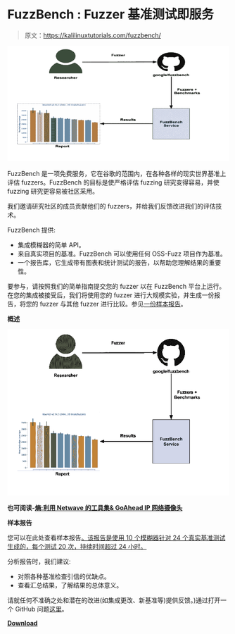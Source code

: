 # FuzzBench : Fuzzer 基准测试即服务

> 原文：<https://kalilinuxtutorials.com/fuzzbench/>

[![FuzzBench : Fuzzer Benchmarking As A Service](img/5ea12c3b9850ebc1c011d6f93bf1733b.png "FuzzBench : Fuzzer Benchmarking As A Service")](https://1.bp.blogspot.com/-7ySCOI_q0T4/XmjJ_WTvi2I/AAAAAAAAFZI/Z2-c-JWzwCAhmmgNHHfLiG9uxrivyKUgQCLcBGAsYHQ/s1600/Overview%25281%2529.png)

FuzzBench 是一项免费服务，它在谷歌的范围内，在各种各样的现实世界基准上评估 fuzzers。FuzzBench 的目标是使严格评估 fuzzing 研究变得容易，并使 fuzzing 研究更容易被社区采用。

我们邀请研究社区的成员贡献他们的 fuzzers，并给我们反馈改进我们的评估技术。

FuzzBench 提供:

*   集成模糊器的简单 API。
*   来自真实项目的基准。FuzzBench 可以使用任何 OSS-Fuzz 项目作为基准。
*   一个报告库，它生成带有图表和统计测试的报告，以帮助您理解结果的重要性。

要参与，请按照我们的简单指南提交您的 fuzzer 以在 FuzzBench 平台上运行。在您的集成被接受后，我们将使用您的 fuzzer 进行大规模实验，并生成一份报告，将您的 fuzzer 与其他 fuzzer 进行比较。参见[一份样本报告](https://www.fuzzbench.com/reports/sample/index.html)。

**概述**

![](img/870801375d63f7ba8a772876ecd8c751.png)

**也可阅读-[熵:利用 Netwave 的工具集& GoAhead IP 网络摄像头](https://kalilinuxtutorials.com/entropy/)**

**样本报告**

您可以在此处查看样本报告[。该报告是使用 10 个模糊器针对 24 个真实基准测试生成的，每个测试 20 次，持续时间超过 24 小时。](https://www.fuzzbench.com/reports/sample/index.html)

分析报告时，我们建议:

*   对照各种基准检查引信的优缺点。
*   查看汇总结果，了解结果的总体意义。

请就任何不准确之处和潜在的改进(如集成更改、新基准等)提供反馈。)通过打开一个 GitHub 问题[这里](https://github.com/google/fuzzbench/issues/new)。

[**Download**](https://github.com/google/FuzzBench)